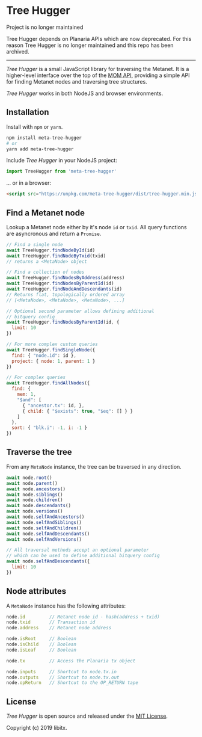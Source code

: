 # Tree Hugger

<p class="callout danger">Project is no longer maintained</p>

Tree Hugger depends on Planaria APIs which are now deprecated. For this reason Tree Hugger is no longer maintained and this repo has been archived.

---

*Tree Hugger* is a small JavaScript library for traversing the Metanet.  It is a higher-level interface over the top of the [MOM API](https://mom.planaria.network/), providing a simple API for finding Metanet nodes and traversing tree structures.

*Tree Hugger* works in both NodeJS and browser environments.

## Installation

Install with `npm` or `yarn`.

```bash
npm install meta-tree-hugger
# or
yarn add meta-tree-hugger
```

Include *Tree Hugger* in your NodeJS project:

```javascript
import TreeHugger from 'meta-tree-hugger'
```

... or in a browser:

```html
<script src="https://unpkg.com/meta-tree-hugger/dist/tree-hugger.min.js"></script>
```

## Find a Metanet node

Lookup a Metanet node either by it's node `id` or `txid`. All query functions are asyncronous and return a `Promise`.

```javascript
// Find a single node
await TreeHugger.findNodeById(id)
await TreeHugger.findNodeByTxid(txid)
// returns a <MetaNode> object

// Find a collection of nodes
await TreeHugger.findNodesByAddress(address)
await TreeHugger.findNodesByParentId(id)
await TreeHugger.findNodeAndDescendants(id)
// Returns flat, topologically ordered array
// [<MetaNode>, <MetaNode>, <MetaNode>, ...]

// Optional second parameter allows defining additional
// bitquery config
await TreeHugger.findNodesByParentId(id, {
  limit: 10
})

// For more complex custom queries
await TreeHugger.findSingleNode({
  find: { "node.id": id },
  project: { node: 1, parent: 1 }
})

// For complex queries
await TreeHugger.findAllNodes({
  find: {
    mem: 1,
    "$and": [
      { "ancestor.tx": id, },
      { child: { "$exists": true, "$eq": [] } }
    ]
  },
  sort: { "blk.i": -1, i: -1 }
})

```

## Traverse the tree

From any `MetaNode` instance, the tree can be traversed in any direction.

```javascript
await node.root()
await node.parent()
await node.ancestors()
await node.siblings()
await node.children()
await node.descendants()
await node.versions()
await node.selfAndAncestors()
await node.selfAndSiblings()
await node.selfAndChildren()
await node.selfAndDescendants()
await node.selfAndVersions()

// All traversal methods accept an optional parameter
// which can be used to define additional bitquery config
await node.selfAndDescendants({
  limit: 10
})
```

## Node attributes

A `MetaNode` instance has the following attributes:

```javascript
node.id         // Metanet node id - hash(address + txid)
node.txid       // Transaction id
node.address    // Metanet node address

node.isRoot     // Boolean
node.isChild    // Boolean
node.isLeaf     // Boolean

node.tx         // Access the Planaria tx object

node.inputs     // Shortcut to node.tx.in
node.outputs    // Shortcut to node.tx.out
node.opReturn   // Shortcut to the OP_RETURN tape
```

## License

*Tree Hugger* is open source and released under the [MIT License](LICENSE.md).

Copyright (c) 2019 libitx.
